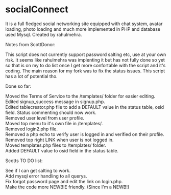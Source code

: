 # socialConnect
It is a full fledged social networking site equipped with chat system, avatar loading, photo loading and much more implemented in PHP and database used Mysql. Created by rahulmehra.

Notes from ScottDonor:

This script does not currently support password salting etc, use at your own risk. It seems like rahulmehra was implenting it but has not fully done so yet so that is on my to do list once I get more confortable with the script and it's coding. The main reason for my fork was to fix the status issues. This script has a lot of potential tho.

Done so far:

Moved the Terms of Service to the /templates/ folder for easier editing.  
Edited signup_success message in signup.php.  
Edited tablecreator.php file to add a DEFAULT value in the status table, osid field. Status commenting should now work.  
Removed user level from user profile.  
Moved top menu to it's own file in /templates/.  
Removed login2.php file.  
Removed a php echo to verify user is logged in and verified on their profile.  
Removed top right LINK when user is not logged in.  
Moved templates.php files to /templates/ folder.  
Added DEFAULT value to osid field in the status table.  


Scotts TO DO list:

See if I can get salting to work.  
Add mysql error handling to all querys.  
Fix forgot password page and edit the link on login.php.  
Make the code more NEWBIE friendly. (Since I'm a NEWB!)  
